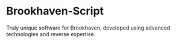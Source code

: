 # Brookhaven-Script
Truly unique software for Brookhaven, developed using advanced technologies and reverse expertise.
